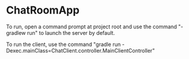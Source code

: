 # ChatRoomApp

To run, open a command prompt at project root and use the command "-gradlew run" to launch the server by default.

To run the client, use the command "gradle run -Dexec.mainClass=ChatClient.controller.MainClientController"
